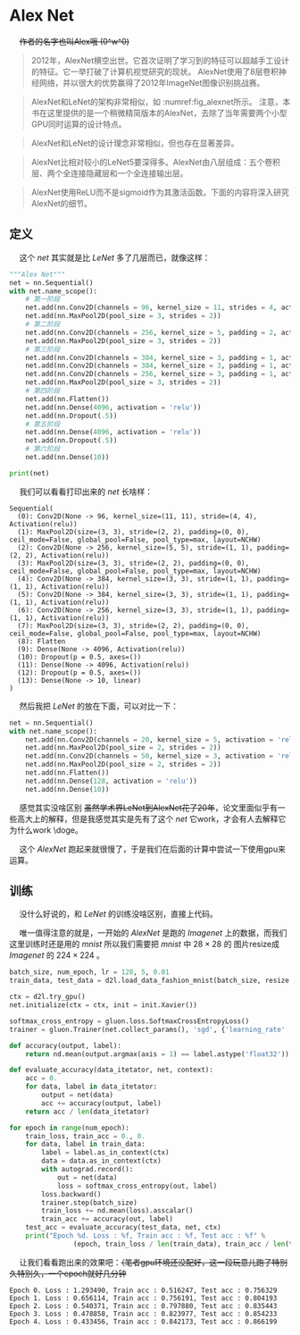 # Alex Net

&emsp; ~~作者的名字也叫Alex哦 (0\^w\^0)~~

>2012年，AlexNet横空出世。它首次证明了学习到的特征可以超越手工设计的特征。它一举打破了计算机视觉研究的现状。 AlexNet使用了8层卷积神经网络，并以很大的优势赢得了2012年ImageNet图像识别挑战赛。

>AlexNet和LeNet的架构非常相似，如 :numref:fig_alexnet所示。 注意，本书在这里提供的是一个稍微精简版本的AlexNet，去除了当年需要两个小型GPU同时运算的设计特点。

>AlexNet和LeNet的设计理念非常相似，但也存在显著差异。

>AlexNet比相对较小的LeNet5要深得多。AlexNet由八层组成：五个卷积层、两个全连接隐藏层和一个全连接输出层。

>AlexNet使用ReLU而不是sigmoid作为其激活函数。下面的内容将深入研究AlexNet的细节。

## 定义

&emsp; 这个 $net$ 其实就是比 $LeNet$ 多了几层而已，就像这样：

```python
"""Alex Net"""
net = nn.Sequential()
with net.name_scope():
    # 第一阶段
    net.add(nn.Conv2D(channels = 96, kernel_size = 11, strides = 4, activation = 'relu'))
    net.add(nn.MaxPool2D(pool_size = 3, strides = 2))
    # 第二阶段
    net.add(nn.Conv2D(channels = 256, kernel_size = 5, padding = 2, activation = 'relu'))
    net.add(nn.MaxPool2D(pool_size = 3, strides = 2))
    # 第三阶段
    net.add(nn.Conv2D(channels = 384, kernel_size = 3, padding = 1, activation = 'relu'))
    net.add(nn.Conv2D(channels = 384, kernel_size = 3, padding = 1, activation = 'relu'))
    net.add(nn.Conv2D(channels = 256, kernel_size = 3, padding = 1, activation = 'relu'))
    net.add(nn.MaxPool2D(pool_size = 3, strides = 2))
    # 第四阶段
    net.add(nn.Flatten())
    net.add(nn.Dense(4096, activation = 'relu'))
    net.add(nn.Dropout(.5))                                                                    # 50% 的概率的丢掉 但期望不变
    # 第五阶段
    net.add(nn.Dense(4096, activation = 'relu'))
    net.add(nn.Dropout(.5))
    # 第六阶段
    net.add(nn.Dense(10))                                                                      # 真实的AlexNet是1000 但是我们这里还是用的mnist 所以就是10

print(net)
```

&emsp; 我们可以看看打印出来的 $net$ 长啥样：

```
Sequential(
  (0): Conv2D(None -> 96, kernel_size=(11, 11), stride=(4, 4), Activation(relu))
  (1): MaxPool2D(size=(3, 3), stride=(2, 2), padding=(0, 0), ceil_mode=False, global_pool=False, pool_type=max, layout=NCHW)
  (2): Conv2D(None -> 256, kernel_size=(5, 5), stride=(1, 1), padding=(2, 2), Activation(relu))
  (3): MaxPool2D(size=(3, 3), stride=(2, 2), padding=(0, 0), ceil_mode=False, global_pool=False, pool_type=max, layout=NCHW)
  (4): Conv2D(None -> 384, kernel_size=(3, 3), stride=(1, 1), padding=(1, 1), Activation(relu))
  (5): Conv2D(None -> 384, kernel_size=(3, 3), stride=(1, 1), padding=(1, 1), Activation(relu))
  (6): Conv2D(None -> 256, kernel_size=(3, 3), stride=(1, 1), padding=(1, 1), Activation(relu))
  (7): MaxPool2D(size=(3, 3), stride=(2, 2), padding=(0, 0), ceil_mode=False, global_pool=False, pool_type=max, layout=NCHW)
  (8): Flatten
  (9): Dense(None -> 4096, Activation(relu))
  (10): Dropout(p = 0.5, axes=())
  (11): Dense(None -> 4096, Activation(relu))
  (12): Dropout(p = 0.5, axes=())
  (13): Dense(None -> 10, linear)
)
```

&emsp; 然后我把 $LeNet$ 的放在下面，可以对比一下：

```python
net = nn.Sequential()
with net.name_scope():
    net.add(nn.Conv2D(channels = 20, kernel_size = 5, activation = 'relu'))
    net.add(nn.MaxPool2D(pool_size = 2, strides = 2))
    net.add(nn.Conv2D(channels = 50, kernel_size = 3, activation = 'relu'))
    net.add(nn.MaxPool2D(pool_size = 2, strides = 2))
    net.add(nn.Flatten())
    net.add(nn.Dense(128, activation = 'relu'))
    net.add(nn.Dense(10))
```

&emsp; 感觉其实没啥区别 ~~虽然学术界LeNet到AlexNet花了20年~~，论文里面似乎有一些高大上的解释，但是我感觉其实是先有了这个 $net$ 它work，才会有人去解释它为什么work \doge。

&emsp; 这个 $AlexNet$ 跑起来就很慢了，于是我们在后面的计算中尝试一下使用gpu来运算。

## 训练

&emsp; 没什么好说的，和 $LeNet$ 的训练没啥区别，直接上代码。

&emsp; 唯一值得注意的就是，一开始的 $AlexNet$ 是跑的 $Imagenet$ 上的数据，而我们这里训练时还是用的 $mnist$ 所以我们需要把 $mnist$ 中 $28 \times 28$ 的 图片resize成 $Imagenet$ 的 $224 \times 224$ 。

```python
batch_size, num_epoch, lr = 128, 5, 0.01
train_data, test_data = d2l.load_data_fashion_mnist(batch_size, resize = 224)                  # resize from 28 * 28 to 224 * 224

ctx = d2l.try_gpu()
net.initialize(ctx = ctx, init = init.Xavier())                                                # 一个particular的初始化函数

softmax_cross_entropy = gluon.loss.SoftmaxCrossEntropyLoss()
trainer = gluon.Trainer(net.collect_params(), 'sgd', {'learning_rate' : lr})

def accuracy(output, label):
    return nd.mean(output.argmax(axis = 1) == label.astype('float32')).asscalar()

def evaluate_accuracy(data_itetator, net, context):
    acc = 0.
    for data, label in data_itetator:
        output = net(data)
        acc += accuracy(output, label)
    return acc / len(data_itetator)

for epoch in range(num_epoch):
    train_loss, train_acc = 0., 0.
    for data, label in train_data:
        label = label.as_in_context(ctx)
        data = data.as_in_context(ctx)
        with autograd.record():
            out = net(data)
            loss = softmax_cross_entropy(out, label)
        loss.backward()
        trainer.step(batch_size)
        train_loss += nd.mean(loss).asscalar()
        train_acc += accuracy(out, label)
    test_acc = evaluate_accuracy(test_data, net, ctx)
    print("Epoch %d. Loss : %f, Train acc : %f, Test acc : %f" % 
                (epoch, train_loss / len(train_data), train_acc / len(train_data), test_acc))
```

&emsp; 让我们看看跑出来的效果吧：~~（笔者gpu环境还没配好，这一段玩意儿跑了特别久特别久，一个epoch就好几分钟~~

```
Epoch 0. Loss : 1.293490, Train acc : 0.516247, Test acc : 0.756329
Epoch 1. Loss : 0.656114, Train acc : 0.756191, Test acc : 0.804193
Epoch 2. Loss : 0.540371, Train acc : 0.797880, Test acc : 0.835443
Epoch 3. Loss : 0.478858, Train acc : 0.823977, Test acc : 0.854233
Epoch 4. Loss : 0.433456, Train acc : 0.842173, Test acc : 0.866199
```